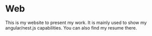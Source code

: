 # Web

This is my website to present my work. It is mainly used to show my angular/nest.js capabilities. You can also find my resume there.
